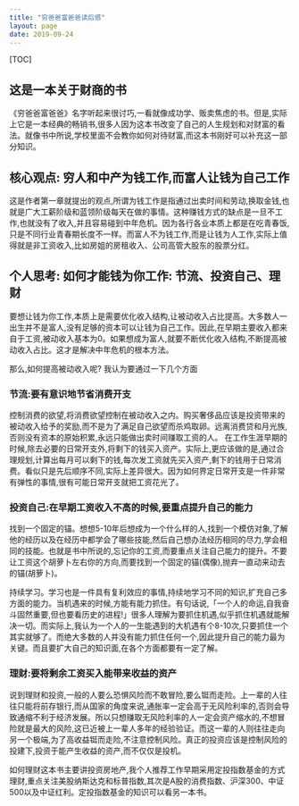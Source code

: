 ```yaml
---
title: "穷爸爸富爸爸读后感"
layout: page
date: 2019-09-24
---
```


[TOC]


## 这是一本关于财商的书

《穷爸爸富爸爸》名字听起来很讨巧,一看就像成功学、贩卖焦虑的书。但是,实际上它是一本经典的畅销书,很多人因为这本书改变了自己的人生规划和对财富的看法。就像书中所说,学校里面不会教你如何对待财富,而这本书刚好可以补充这一部分知识。

## 核心观点: 穷人和中产为钱工作,而富人让钱为自己工作

这是作者第一章就提出的观点,所谓为钱工作是指通过出卖时间和劳动,换取金钱,也就是广大工薪阶级和蓝领阶级每天在做的事情。这种赚钱方式的缺点是一旦不工作,也就没有了收入,并且容易碰到中年危机。因为各行各业本质上都是在吃青春饭,只是不同行业青春期长度不一样。而富人不为钱工作,而是让钱为人工作,实际上值得就是非工资收入,比如房姐的房租收入、公司高管大股东的股票分红。


## 个人思考: 如何才能钱为你工作: 节流、投资自己、理财

要想让钱为你工作,本质上是需要优化收入结构,让被动收入占比提高。大多数人一出生并不是富人,没有足够的资本可以让钱为自己工作。因此,在早期主要收入都来自于工资,被动收入基本为0。如果想成为富人,就要不断优化收入结构,不断提高被动收入占比。这才是解决中年危机的根本方法。

那么,如何提高被动收入呢? 我认为要通过一下几个方面


### 节流:要有意识地节省消费开支

控制消费的欲望,将消费欲望控制在被动收入之内。购买奢侈品应该是投资带来的被动收入给予的奖励,而不是为了满足自己欲望而杀鸡取卵。远离消费贷和月光族,否则没有资本的原始积累,永远只能做出卖时间赚取工资的人。
在工作生涯早期的时候,除去必要的日常开支外,将剩下的钱买入资产。实际上,更应该做的是,通过合理规划,计算出每月可以剩下的钱,每次发工资就先买入资产,剩下的钱用于日常消费。看似只是先后顺序不同,实际上差异很大。因为如何界定日常开支是一件非常有弹性的事情,很有可能日常开支就把工资花光了。

### 投资自己:在早期工资收入不高的时候,要重点提升自己的能力

找到一个固定的锚。想想5-10年后想成为一个什么样的人,找到一个模仿对象,了解他的经历以及在经历中都学会了哪些技能,然后自己想办法经历相同的尽力,学会相同的技能。也就是书中所说的,忘记你的工资,而要重点关注自己能力的提升。不要让工资这个胡萝卜左右你的方向,而要找到一个固定的锚(偶像),抛弃一直动来动去的锚(胡萝卜)。

持续学习。学习也是一件具有复利效应的事情,持续地学习不同的知识,扩充自己多方面的能力。当机遇来的时候,方能有能力抓住。有句话说,「一个人的命运,自我奋斗固然重要,但也要看历史的进程!」很多人理解为要抓住机遇,似乎抓住机遇就能解决一切。而实际上,我认为一个人的一生能遇到的大机遇有个8-10次,只要抓住一个其实就够了。而绝大多数的人并没有能力抓住任何一个,因此提升自己的能力最为关键。而且要扩大自己的知识面,在各个方面都要有一定了解。



### 理财:要将剩余工资买入能带来收益的资产

说到理财和投资,一般的人要么恐惧风险而不敢冒险,要么铤而走险。上一辈的人往往只能将前存银行,而从国家的角度来说,通胀率一定会高于无风险利率的,否则会导致通缩不利于经济发展。所以只想赚取无风险利率的人一定会资产缩水的,不想冒险就是最大的风险,这已近被上一辈人多年的经验验证。而这一辈的人则往往走向另一个极端,为了高收益铤而走险,不注意控制风险。真正的投资应该是控制风险的投建下,投资于能产生收益的资产,而不仅仅是投机。

如何理财这本书主要讲投资房地产,我个人推荐工作早期采用定投指数基金的方式理财,重点关注美股纳斯达克和标普指数,其次是A股的消费指数、沪深300、中证500以及中证红利。定投指数基金的知识可以看另一本书。



